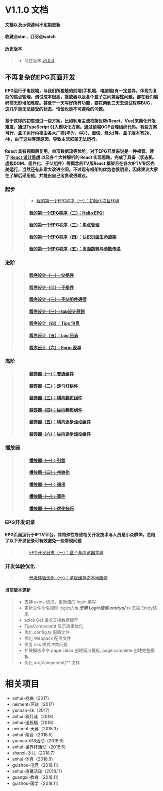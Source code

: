 # V1.1.0 文档
#### 文档以及示例源码不定期更新
#### 收藏点star，订阅点watch

#### 历史版本
>- 前往版本 [v1.0.0](https://github.com/442331311/stb/issues/20)

## 不再复杂的EPG页面开发
#### EPG运行于电视端，与我们所接触的前端(手机端、电脑端)有一定差异。体现为复杂的焦点管理，调试成本很高，播放器以及各个盒子之间兼容性问题。都在我们编码前无形增加难度。甚至于一天写好所有功能，要花两到三天去调试程序BUG，这几乎是无法接受的状态，恰恰也是不可避免的问题。
#### 基于这样的初衷想过一些方案，比如利用主流框架优势(React、Vue)来简化开发难度，通过TypeScript 引入模块化方案。通过前端OOP合理组织代码。有些方案可行，盒子运行内核由各大厂商(华为、中兴、海信、烽火)等。盒子版本有2k、4k，由于这些客观原因，导致主流框架无法运行。
#### React 具有视图层复用，单项数据流等优势，对于EPG开发来说是一种福音。读了 [React 设计思想](https://github.com/react-guide/react-basic) 以及各个大神解析的 React 实现思路。完成了具备（状态机、虚拟DOM、组件化、子父组件）等概念的TV版React 框架且在各大IPTV专区完美运行，当然还有非常大改进空间。不过现有框架的优势也很明显，因此建议大家在了解后采用他，并提出自己宝贵改进建议。

### 起步
>>- [我的第一个EPG程序（一）：初始化项目环境](https://github.com/442331311/stb/issues/3)
>>#### [我的第一个EPG程序（二）：Hello EPG!](https://github.com/442331311/stb/issues/4)
>>#### [我的第一个EPG程序（三）：焦点管理](https://github.com/442331311/stb/issues/5)
>>#### [我的第一个EPG程序（四）：认识页面生命周期](https://github.com/442331311/stb/issues/18)
>>#### [我的第一个EPG程序（五）：页面跳转与参数传递](https://github.com/442331311/stb/issues/19)

### 进阶
>>#### ~~[程序设计（一）：父组件]()~~
>>#### ~~[程序设计（二）：子组件]()~~
>>#### ~~[程序设计（三）：子父组件通信]()~~
>>#### ~~[程序设计（三）：tab设计原则]()~~
>>#### [程序设计（四）：Tips 消息]()
>>#### [程序设计（五）：Log 日志]()
>>#### [程序设计（六）：Form 表单]()

### 高阶
>>#### ~~[装饰器（一）：普通组件]()~~
>>#### ~~[装饰器（二）：走马灯组件]()~~
>>#### ~~[装饰器（三）：横向翻页组件]()~~
>>#### ~~[装饰器（四）：纵向翻页组件]()~~
>>#### ~~[装饰器（五）：横向逐步滚动组件]()~~
>>#### ~~[装饰器（六）：纵向逐步滚动组件]()~~

### 播放器
>>#### ~~[播放器（一）：引言]()~~
>>#### ~~[播放器（二）：初始化]()~~
>>#### ~~[播放器（一）：调用]()~~
>>#### ~~[播放器（一）：事件]()~~
>>#### ~~[播放器（一）：优化技巧]()~~

### EPG开发记录
#### EPG页面运行于IPTV平台，其特殊性导致相关开发技术与人员是小众群体，总结了以下开发记录可有效避免一些常规问题
>>[EPG开发日志（一）：盒子与浏览器差异](https://github.com/442331311/stb/issues/1)

### 开发体验优化
>> ~~[开发体验优化（一）：清除缓存之本地服务]()~~

#### 当前版本更新
>- 支持 axios 请求，更简洁的 logic 编写
>- 更新文件命名规则
	logics/***.ts 无需 Logic结尾
	entitys/***.ts 无需 Entity结尾
>- axios Get 请求支持数据缓存
>- TipsComponent 显示效果优化
>- 优化 config.ts 配置文件
>- 优化 Webpack 配置文件
>- 修复 css 样式冲突问题
>- 扩展模板命令 page:clean 创建简洁模板; page:complete 创建完整模板
>- 优化 src/component/** 文件

# 相关项目
- anhui-戏曲（2017）
- neiment-环球（2017）
- yunnan-4k（2017）
- anhui-猜灯谜（2018）
- anhui-送祝福（2018）
- neiment-天翼（2018.3）
- anhui-聚合（2018.5）
- yunnan-618活动（2018.6）
- anhui-世界杯活动（2018.6）
- shanxi-少儿（2018.7）
- anhui-体育（2018.9）
- guizhou-电竞（2018.11）
- anhui-直播活动（2018.11）
- guangxi-教育（2018.11）
- guizhou-国学（2018.11）
